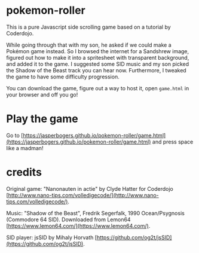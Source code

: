 # pokemon-roller
This is a pure Javascript side scrolling game based on a tutorial by Coderdojo.

While going through that with my son, he asked if we could make a Pokémon game instead.
So I browsed the internet for a Sandshrew image, figured out how to make it into a spritesheet with transparent background, and added it to the game.
I suggested some SID music and my son picked the Shadow of the Beast track you can hear now. 
Furthermore, I tweaked the game to have some difficulty progression.

You can download the game, figure out a way to host it, open `game.html` in your browser and off you go!

# Play the game

Go to [https://jasperbogers.github.io/pokemon-roller/game.html](https://jasperbogers.github.io/pokemon-roller/game.html) and press space like a madman!

# credits

Original game: "Nanonauten in actie" by Clyde Hatter for Coderdojo [http://www.nano-tips.com/volledigecode/](http://www.nano-tips.com/volledigecode/).

Music: "Shadow of the Beast", Fredrik Segerfalk, 1990 Ocean/Psygnosis (Commodore 64 SID). Downloaded from Lemon64 [https://www.lemon64.com/](https://www.lemon64.com/).

SID player: jsSID by Mihaly Horvath [https://github.com/og2t/jsSID](https://github.com/og2t/jsSID).
